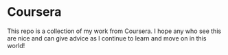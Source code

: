 # Coursera
This repo is a collection of my work from Coursera. I hope any who see this are nice and can give advice as I continue to learn and move on in this world!
